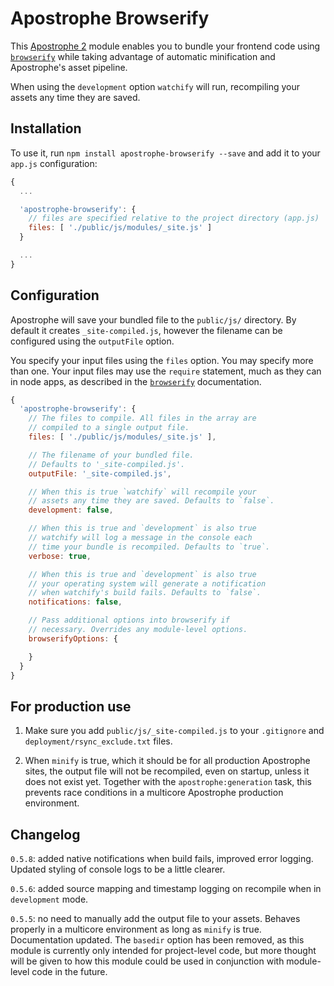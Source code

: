 # Apostrophe Browserify

This [Apostrophe 2](http://apostrophenow.org/) module enables you to bundle your frontend code using [`browserify`](https://github.com/substack/node-browserify) while taking advantage of automatic minification and Apostrophe's asset pipeline.

When using the `development` option `watchify` will run, recompiling your assets any time they are saved.

## Installation

To use it, run `npm install apostrophe-browserify --save` and add it to your `app.js` configuration:

```javascript
{
  ...

  'apostrophe-browserify': {
    // files are specified relative to the project directory (app.js)
    files: [ './public/js/modules/_site.js' ]
  }

  ...
}
```

## Configuration

Apostrophe will save your bundled file to the `public/js/` directory. By default it creates `_site-compiled.js`, however the filename can be configured using the `outputFile` option.

You specify your input files using the `files` option. You may specify more than one. Your input files may use the `require` statement, much as they can in node apps, as described in the [`browserify`](https://github.com/substack/node-browserify) documentation.

```javascript
{
  'apostrophe-browserify': {
    // The files to compile. All files in the array are
    // compiled to a single output file.
    files: [ './public/js/modules/_site.js' ],

    // The filename of your bundled file.
    // Defaults to '_site-compiled.js'.
    outputFile: '_site-compiled.js',

    // When this is true `watchify` will recompile your
    // assets any time they are saved. Defaults to `false`.
    development: false,

    // When this is true and `development` is also true
    // watchify will log a message in the console each
    // time your bundle is recompiled. Defaults to `true`.
    verbose: true,

    // When this is true and `development` is also true
    // your operating system will generate a notification
    // when watchify's build fails. Defaults to `false`.
    notifications: false,

    // Pass additional options into browserify if
    // necessary. Overrides any module-level options.
    browserifyOptions: {

    }
  }
}
```

## For production use

1. Make sure you add `public/js/_site-compiled.js` to your `.gitignore` and `deployment/rsync_exclude.txt` files.

2. When `minify` is true, which it should be for all production Apostrophe sites, the output file will not be recompiled, even on startup, unless it does not exist yet. Together with the `apostrophe:generation` task, this prevents race conditions in a multicore Apostrophe production environment.

## Changelog

`0.5.8`: added native notifications when build fails, improved error logging. Updated styling of console logs to be a little clearer.

`0.5.6`: added source mapping and timestamp logging on recompile when in `development` mode.

`0.5.5`: no need to manually add the output file to your assets. Behaves properly in a multicore environment as long as `minify` is true. Documentation updated. The `basedir` option has been removed, as this module is currently only intended for project-level code, but more thought will be given to how this module could be used in conjunction with module-level code in the future.
